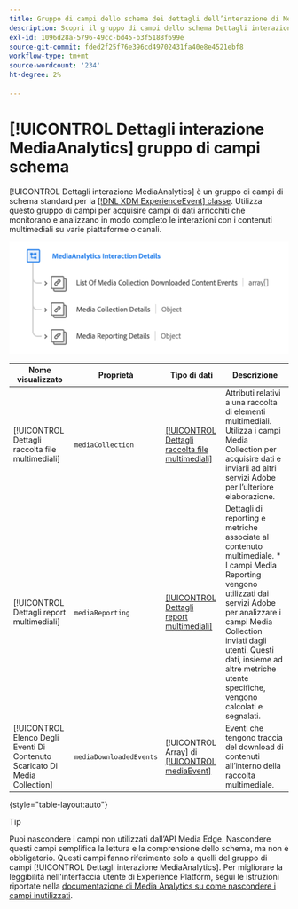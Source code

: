 ```yaml
---
title: Gruppo di campi dello schema dei dettagli dell’interazione di Media Analytics
description: Scopri il gruppo di campi dello schema Dettagli interazione di Media Analytics.
exl-id: 1096d28a-5796-49cc-bd45-b3f5188f699e
source-git-commit: fded2f25f76e396cd49702431fa40e8e4521ebf8
workflow-type: tm+mt
source-wordcount: '234'
ht-degree: 2%

---
```


# [!UICONTROL Dettagli interazione MediaAnalytics] gruppo di campi schema

[!UICONTROL Dettagli interazione MediaAnalytics] è un gruppo di campi di schema standard per la [[!DNL XDM ExperienceEvent] classe](../../classes/experienceevent.md). Utilizza questo gruppo di campi per acquisire campi di dati arricchiti che monitorano e analizzano in modo completo le interazioni con i contenuti multimediali su varie piattaforme o canali.

![Diagramma di schema del gruppo di campi dello schema [!UICONTROL Dettagli interazione di MediaAnalytics].](../../images/field-groups/mediaanalytics-interaction.png)

| Nome visualizzato | Proprietà | Tipo di dati | Descrizione |
|---| --- | --- | --- |
| [!UICONTROL Dettagli raccolta file multimediali] | `mediaCollection` | [[!UICONTROL Dettagli raccolta file multimediali]](../../data-types/media-collection-details.md) | Attributi relativi a una raccolta di elementi multimediali. Utilizza i campi Media Collection per acquisire dati e inviarli ad altri servizi Adobe per l’ulteriore elaborazione. |
| [!UICONTROL Dettagli report multimediali] | `mediaReporting` | [[!UICONTROL Dettagli report multimediali]](../../data-types/media-reporting-details.md) | Dettagli di reporting e metriche associate al contenuto multimediale. * I campi Media Reporting vengono utilizzati dai servizi Adobe per analizzare i campi Media Collection inviati dagli utenti. Questi dati, insieme ad altre metriche utente specifiche, vengono calcolati e segnalati. |
| [!UICONTROL Elenco Degli Eventi Di Contenuto Scaricato Di Media Collection] | `mediaDownloadedEvents` | [!UICONTROL Array] di [[!UICONTROL mediaEvent]](../../data-types/media-event-information.md) | Eventi che tengono traccia del download di contenuti all’interno della raccolta multimediale. |

{style="table-layout:auto"}

>[!TIP]
>
>Puoi nascondere i campi non utilizzati dall’API Media Edge. Nascondere questi campi semplifica la lettura e la comprensione dello schema, ma non è obbligatorio. Questi campi fanno riferimento solo a quelli del gruppo di campi [!UICONTROL Dettagli interazione MediaAnalytics]. Per migliorare la leggibilità nell&#39;interfaccia utente di Experience Platform, segui le istruzioni riportate nella [documentazione di Media Analytics su come nascondere i campi inutilizzati](https://experienceleague.adobe.com/docs/media-analytics/using/implementation/edge-recommended/media-edge-sdk/implementation-edge.html#set-up-the-schema-in-adobe-experience-platform).

<!-- 
>[!NOTE]
>
>Schemas contain fields that are not used in every context or situation. They provide a potential blueprint to map an object. Schemas displayed for the Media Edge API Collection or Reporting data types only portray the relevant fields. You can manually select and deselect the fields that you want to use if you intend to use a schema for the Media Edge API interaction. You can find instructions on [hiding unnecessary fields](https://experienceleague.adobe.com/docs/media-analytics/using/implementation/edge-recommended/media-edge-sdk/implementation-edge.html#set-up-the-schema-in-adobe-experience-platform) in the guide to install Media Analytics with Experience Platform Edge.
 -->
